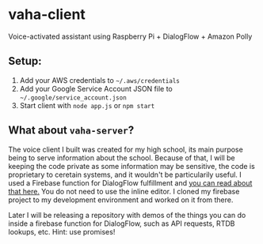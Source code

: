 # vaha-client
Voice-activated assistant using Raspberry Pi + DialogFlow + Amazon Polly

## Setup:
1. Add your AWS credentials to `~/.aws/credentials`
2. Add your Google Service Account JSON file to `~/.google/service_account.json`
3. Start client with `node app.js` or `npm start`

## What about `vaha-server`?
The voice client I built was created for my high school, its main purpose being to serve information about the school. Because of that, I will be keeping the code private as some information may be sensitive, the code is proprietary to ceretain systems, and it wouldn't be particularily useful. I used a Firebase function for DialogFlow fulfillment and [you can read about that here.](https://dialogflow.com/docs/fulfillment/configure#create_a_webhook_with_the_inline_editor) You do not need to use the inline editor. I cloned my firebase project to my development environment and worked on it from there.

Later I will be releasing a repository with demos of the things you can do inside a firebase function for DialogFlow, such as API requests, RTDB lookups, etc. Hint: use promises!
